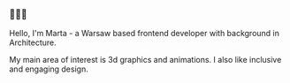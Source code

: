 ### 🐸🐸🐸
Hello, I'm Marta - a Warsaw based frontend developer with background in Architecture.

My main area of interest is 3d graphics and animations.
I also like inclusive and engaging design.

